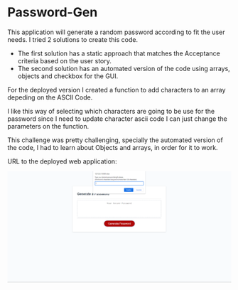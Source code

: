 # Password-Gen

This application will generate a random password according to fit the user needs.
I tried 2 solutions to create this code.

*    The first solution has a static approach that matches the Acceptance criteria based on the user story.
*    The second solution has an automated version of the code using arrays, objects and checkbox for the GUI.

For the deployed version I created a function to add characters to an array depeding on the ASCII Code.

I like this way of selecting which characters are going to be use for the password since I need to update character ascii code I can just change the parameters on the function.

This challenge was pretty challenging, specially the automated version of the code, I had to learn about Objects and arrays, in order for it to work.

URL to the deployed web application:

![Screenshot of the prompts generated once the user clicks on the button "generate password" looks](./Assets/imgs/SS-Pass-Gen.png)
